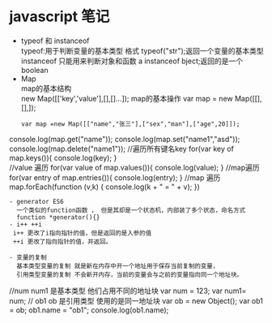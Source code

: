 # javascript 笔记
- typeof 和 instanceof  
  typeof:用于判断变量的基本类型 格式 typeof("str");返回一个变量的基本类型  
  instanceof 只能用来判断对象和函数 a instanceof bject;返回的是一个boolean  
- Map  
  map的基本结构  
  new Map([['key','value'],[],[]...]);
  map的基本操作
  var map = new Map([[],[],]);  
  ```
  var map =new Map([["name","张三"],["sex","man"],["age",20]]);
console.log(map.get("name"));
console.log(map.set("name1","asd"));
console.log(map.delete("name1"));
//遍历所有键名key
for(var key of map.keys()){
    console.log(key);
}  
//value 遍历
for(var value of map.values()){
    console.log(value);
}
//map遍历
for(var entry of map.entries()){
    console.log(entry);
}
//map 遍历
map.forEach(function (v,k) {
    console.log(k + " = " + v);
}) 
```
- generator ES6  
  一个类似的function函数 ， 但是其却是一个状态机，内部装了多个状态，命名方式  
  function *generator(){}
- i++ ++i  
 i++ 更改了i指向指针的值，但是返回的是入参的值
 ++i 更改了指向指针的值，并返回。
 
- 变量的复制  
  基本类型变量的复制 就是新在内存中开一个地址用于保存当前复制的变量，
  引用类型变量的复制 不会新开内存，当前的变量会与之前的变量指向同一个地址块。
  ```
  //num num1 是基本类型 他们占用不同的地址块
  var num = 123;
  var num1= num;
  // ob1 ob 是引用类型 使用的是同一地址块
  var ob = new Object();
  var ob1 = ob;
  ob1.name = "ob1";
  console.log(ob1.name);
  ```